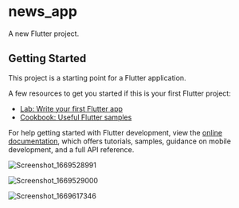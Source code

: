 # news_app

A new Flutter project.

## Getting Started

This project is a starting point for a Flutter application.

A few resources to get you started if this is your first Flutter project:

- [Lab: Write your first Flutter app](https://docs.flutter.dev/get-started/codelab)
- [Cookbook: Useful Flutter samples](https://docs.flutter.dev/cookbook)

For help getting started with Flutter development, view the
[online documentation](https://docs.flutter.dev/), which offers tutorials,
samples, guidance on mobile development, and a full API reference.

![Screenshot_1669528991](https://user-images.githubusercontent.com/108278863/222256542-7b39c051-269c-42ec-ad18-23adfbb1badf.png)

![Screenshot_1669529000](https://user-images.githubusercontent.com/108278863/222256652-e59aa22d-3d00-4011-b515-c628bb85f80f.png)

![Screenshot_1669617346](https://user-images.githubusercontent.com/108278863/222256714-10b2204a-0280-4b42-bad4-7257daf11eb1.png)

